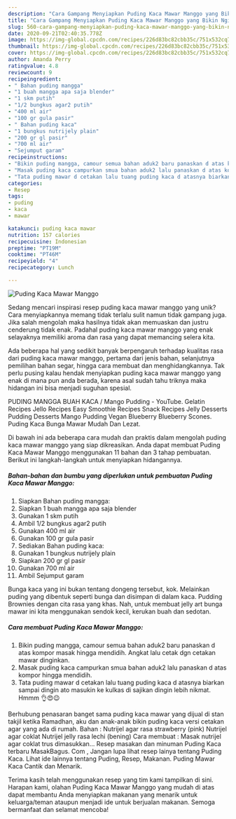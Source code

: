 ```yaml
---
description: "Cara Gampang Menyiapkan Puding Kaca Mawar Manggo yang Bikin Ngiler"
title: "Cara Gampang Menyiapkan Puding Kaca Mawar Manggo yang Bikin Ngiler"
slug: 560-cara-gampang-menyiapkan-puding-kaca-mawar-manggo-yang-bikin-ngiler
date: 2020-09-21T02:40:35.778Z
image: https://img-global.cpcdn.com/recipes/226d83bc82cbb35c/751x532cq70/puding-kaca-mawar-manggo-foto-resep-utama.jpg
thumbnail: https://img-global.cpcdn.com/recipes/226d83bc82cbb35c/751x532cq70/puding-kaca-mawar-manggo-foto-resep-utama.jpg
cover: https://img-global.cpcdn.com/recipes/226d83bc82cbb35c/751x532cq70/puding-kaca-mawar-manggo-foto-resep-utama.jpg
author: Amanda Perry
ratingvalue: 4.8
reviewcount: 9
recipeingredient:
- " Bahan puding mangga"
- "1 buah mangga apa saja blender"
- "1 skm putih"
- "1/2 bungkus agar2 putih"
- "400 ml air"
- "100 gr gula pasir"
- " Bahan puding kaca"
- "1 bungkus nutrijely plain"
- "200 gr gl pasir"
- "700 ml air"
- "Sejumput garam"
recipeinstructions:
- "Bikin puding mangga, camour semua bahan aduk2 baru panaskan d atas kompor masak hingga mendidih. Angkat lalu cetak dgn cetakan mawar dinginkan."
- "Masak puding kaca campurkan smua bahan aduk2 lalu panaskan d atas kompor hingga mendidih."
- "Tata puding mawar d cetakan lalu tuang puding kaca d atasnya biarkan sampai dingin ato masukin ke kulkas di sajikan dingin lebih nikmat. Hmmm 👌😍😉"
categories:
- Resep
tags:
- puding
- kaca
- mawar

katakunci: puding kaca mawar 
nutrition: 157 calories
recipecuisine: Indonesian
preptime: "PT19M"
cooktime: "PT46M"
recipeyield: "4"
recipecategory: Lunch

---
```



![Puding Kaca Mawar Manggo](https://img-global.cpcdn.com/recipes/226d83bc82cbb35c/751x532cq70/puding-kaca-mawar-manggo-foto-resep-utama.jpg)

Sedang mencari inspirasi resep puding kaca mawar manggo yang unik? Cara menyiapkannya memang tidak terlalu sulit namun tidak gampang juga. Jika salah mengolah maka hasilnya tidak akan memuaskan dan justru cenderung tidak enak. Padahal puding kaca mawar manggo yang enak selayaknya memiliki aroma dan rasa yang dapat memancing selera kita.

Ada beberapa hal yang sedikit banyak berpengaruh terhadap kualitas rasa dari puding kaca mawar manggo, pertama dari jenis bahan, selanjutnya pemilihan bahan segar, hingga cara membuat dan menghidangkannya. Tak perlu pusing kalau hendak menyiapkan puding kaca mawar manggo yang enak di mana pun anda berada, karena asal sudah tahu triknya maka hidangan ini bisa menjadi suguhan spesial.

PUDING MANGGA BUAH KACA / Mango Pudding - YouTube. Gelatin Recipes Jello Recipes Easy Smoothie Recipes Snack Recipes Jelly Desserts Pudding Desserts Mango Pudding Vegan Blueberry Blueberry Scones. Puding Kaca Bunga Mawar Mudah Dan Lezat.


Di bawah ini ada beberapa cara mudah dan praktis dalam mengolah puding kaca mawar manggo yang siap dikreasikan. Anda dapat membuat Puding Kaca Mawar Manggo menggunakan 11 bahan dan 3 tahap pembuatan. Berikut ini langkah-langkah untuk menyiapkan hidangannya.

<!--inarticleads1-->

##### Bahan-bahan dan bumbu yang diperlukan untuk pembuatan Puding Kaca Mawar Manggo:

1. Siapkan  Bahan puding mangga:
1. Siapkan 1 buah mangga apa saja blender
1. Gunakan 1 skm putih
1. Ambil 1/2 bungkus agar2 putih
1. Gunakan 400 ml air
1. Gunakan 100 gr gula pasir
1. Sediakan  Bahan puding kaca:
1. Gunakan 1 bungkus nutrijely plain
1. Siapkan 200 gr gl pasir
1. Gunakan 700 ml air
1. Ambil Sejumput garam


Bunga kaca yang ini bukan tentang dongeng tersebut, kok. Melainkan puding yang dibentuk seperti bunga dan disimpan di dalam kaca. Pudding Brownies dengan cita rasa yang khas. Nah, untuk membuat jelly art bunga mawar ini kita menggunakan sendok kecil, kerukan buah dan sedotan. 

<!--inarticleads2-->

##### Cara membuat Puding Kaca Mawar Manggo:

1. Bikin puding mangga, camour semua bahan aduk2 baru panaskan d atas kompor masak hingga mendidih. Angkat lalu cetak dgn cetakan mawar dinginkan.
1. Masak puding kaca campurkan smua bahan aduk2 lalu panaskan d atas kompor hingga mendidih.
1. Tata puding mawar d cetakan lalu tuang puding kaca d atasnya biarkan sampai dingin ato masukin ke kulkas di sajikan dingin lebih nikmat. Hmmm 👌😍😉


Berhubung penasaran banget sama puding kaca mawar yang dijual di stan takjil ketika Ramadhan, aku dan anak-anak bikin puding kaca versi cetakan agar yang ada di rumah. Bahan : Nutrijel agar rasa strawberry (pink) Nutrijel agar coklat Nutrijel jelly rasa lechi (bening) Cara membuat : Masak nutrijel agar coklat trus dimasukkan… Resep masakan dan minuman Puding Kaca terbaru MasakBagus. Com , Jangan lupa lihat resep lainya tentang Puding Kaca. Lihat ide lainnya tentang Puding, Resep, Makanan. Puding Mawar Kaca Cantik dan Menarik. 

Terima kasih telah menggunakan resep yang tim kami tampilkan di sini. Harapan kami, olahan Puding Kaca Mawar Manggo yang mudah di atas dapat membantu Anda menyiapkan makanan yang menarik untuk keluarga/teman ataupun menjadi ide untuk berjualan makanan. Semoga bermanfaat dan selamat mencoba!
